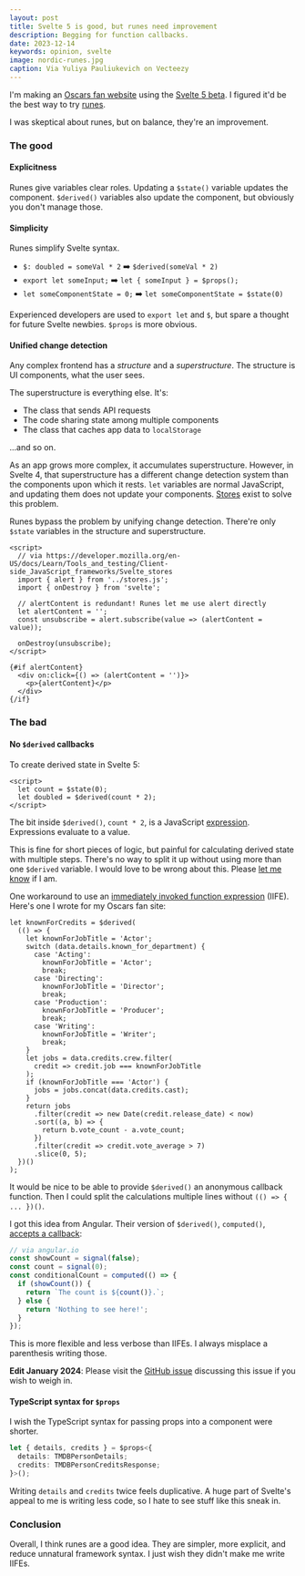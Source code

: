```yaml
---
layout: post
title: Svelte 5 is good, but runes need improvement
description: Begging for function callbacks.
date: 2023-12-14
keywords: opinion, svelte
image: nordic-runes.jpg
caption: Via Yuliya Pauliukevich on Vecteezy
---
```


I'm making an [Oscars fan website](https://github.com/nazariosoftwarellc/oscars.watch) using the [Svelte 5 beta](https://svelte-5-preview.vercel.app/docs/introduction). I figured it'd be the best way to try [runes][runeintro].

[runeintro]: https://svelte.dev/blog/runes

I was skeptical about runes, but on balance, they're an improvement.

### The good

#### Explicitness

Runes give variables clear roles. Updating a `$state()` variable updates the component. `$derived()` variables also update the component, but obviously you don't manage those.

#### Simplicity

Runes simplify Svelte syntax.

- `$: doubled = someVal * 2` ➡️ `$derived(someVal * 2)`
- `export let someInput;` ➡️ `let { someInput } = $props();`
- `let someComponentState = 0;` ➡️ `let someComponentState = $state(0)`

Experienced developers are used to `export let` and `$`, but spare a thought for future Svelte newbies. `$props` is more obvious.

#### Unified change detection

Any complex frontend has a _structure_ and a _superstructure_. The structure is UI components, what the user sees.

The superstructure is everything else. It's:

- The class that sends API requests
- The code sharing state among multiple components
- The class that caches app data to `localStorage`

...and so on.

As an app grows more complex, it accumulates superstructure. However, in Svelte 4, that superstructure has a different change detection system than the components upon which it rests. `let` variables are normal JavaScript, and updating them does not update your components. [Stores](https://developer.mozilla.org/en-US/docs/Learn/Tools_and_testing/Client-side_JavaScript_frameworks/Svelte_stores) exist to solve this problem.

Runes bypass the problem by unifying change detection. There're only `$state` variables in the structure and superstructure.

```svelte
<script>
  // via https://developer.mozilla.org/en-US/docs/Learn/Tools_and_testing/Client-side_JavaScript_frameworks/Svelte_stores
  import { alert } from '../stores.js';
  import { onDestroy } from 'svelte';

  // alertContent is redundant! Runes let me use alert directly
  let alertContent = '';
  const unsubscribe = alert.subscribe(value => (alertContent = value));

  onDestroy(unsubscribe);
</script>

{#if alertContent}
  <div on:click={() => (alertContent = '')}>
    <p>{alertContent}</p>
  </div>
{/if}
```

### The bad

#### No `$derived` callbacks

To create derived state in Svelte 5:

```svelte
<script>
  let count = $state(0);
  let doubled = $derived(count * 2);
</script>
```

The bit inside `$derived()`, `count * 2`, is a JavaScript [expression](https://developer.mozilla.org/en-US/docs/Web/JavaScript/Guide/Expressions_and_Operators). Expressions evaluate to a value.

This is fine for short pieces of logic, but painful for calculating derived state with multiple steps. There's no way to split it up without using more than one `$derived` variable. I would love to be wrong about this. Please [let me know]({base}/contact) if I am.

<script>
  import {base} from '$app/paths';
</script>

One workaround to use an [immediately invoked function expression](https://developer.mozilla.org/en-US/docs/Glossary/IIFE) (IIFE). Here's one I wrote for my Oscars fan site:

```svelte
let knownForCredits = $derived(
  (() => {
    let knownForJobTitle = 'Actor';
    switch (data.details.known_for_department) {
      case 'Acting':
        knownForJobTitle = 'Actor';
        break;
      case 'Directing':
        knownForJobTitle = 'Director';
        break;
      case 'Production':
        knownForJobTitle = 'Producer';
        break;
      case 'Writing':
        knownForJobTitle = 'Writer';
        break;
    }
    let jobs = data.credits.crew.filter(
      credit => credit.job === knownForJobTitle
    );
    if (knownForJobTitle === 'Actor') {
      jobs = jobs.concat(data.credits.cast);
    }
    return jobs
      .filter(credit => new Date(credit.release_date) < now)
      .sort((a, b) => {
        return b.vote_count - a.vote_count;
      })
      .filter(credit => credit.vote_average > 7)
      .slice(0, 5);
  })()
);
```

It would be nice to be able to provide `$derived()` an anonymous callback function. Then I could split the calculations multiple lines without `(() => { ... })()`.

I got this idea from Angular. Their version of `$derived()`, `computed()`, [accepts a callback](https://angular.io/guide/signals#computed-signals):

```typescript
// via angular.io
const showCount = signal(false);
const count = signal(0);
const conditionalCount = computed(() => {
  if (showCount()) {
    return `The count is ${count()}.`;
  } else {
    return 'Nothing to see here!';
  }
});
```

This is more flexible and less verbose than IIFEs. I always misplace a parenthesis writing those.

**Edit January 2024**: Please visit the [GitHub issue](https://github.com/sveltejs/svelte/issues/9968) discussing this issue if you wish to weigh in.

#### TypeScript syntax for `$props`

I wish the TypeScript syntax for passing props into a component were shorter.

```typescript
let { details, credits } = $props<{
  details: TMDBPersonDetails;
  credits: TMDBPersonCreditsResponse;
}>();
```

Writing `details` and `credits` twice feels duplicative. A huge part of Svelte's appeal to me is writing less code, so I hate to see stuff like this sneak in.

### Conclusion

Overall, I think runes are a good idea. They are simpler, more explicit, and reduce unnatural framework syntax. I just wish they didn't make me write IIFEs.

